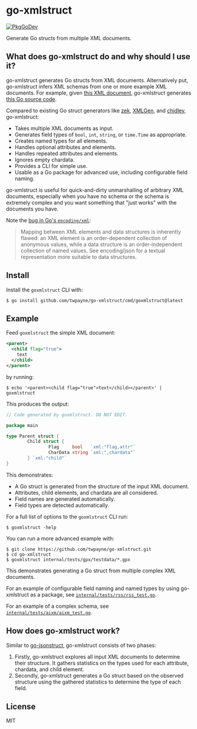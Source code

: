 # go-xmlstruct

[![PkgGoDev](https://pkg.go.dev/badge/github.com/twpayne/go-xmlstruct)](https://pkg.go.dev/github.com/twpayne/go-xmlstruct)

Generate Go structs from multiple XML documents.

## What does go-xmlstruct do and why should I use it?

go-xmlstruct generates Go structs from XML documents. Alternatively put,
go-xmlstruct infers XML schemas from one or more example XML documents. For
example, given [this XML
document](https://github.com/twpayne/go-xmlstruct/blob/master/internal/tests/rss/testdata/sample-rss-2.xml),
go-xmlstruct generates [this Go source
code](https://github.com/twpayne/go-xmlstruct/blob/master/internal/tests/rss/rss.gen.go).

Compared to existing Go struct generators like
[zek](https://github.com/miku/zek),
[XMLGen](https://github.com/dutchcoders/XMLGen), and
[chidley](https://github.com/gnewton/chidley), go-xmlstruct:

* Takes multiple XML documents as input.
* Generates field types of `bool`, `int`, `string`, or `time.Time` as
  appropriate.
* Creates named types for all elements.
* Handles optional attributes and elements.
* Handles repeated attributes and elements.
* Ignores empty chardata.
* Provides a CLI for simple use.
* Usable as a Go package for advanced use, including configurable field naming.

go-xmlstruct is useful for quick-and-dirty unmarshalling of arbitrary XML
documents, especially when you have no schema or the schema is extremely complex
and you want something that "just works" with the documents you have.

Note the [bug in Go's `encoding/xml`](https://pkg.go.dev/encoding/xml#pkg-note-BUG):

> Mapping between XML elements and data structures is inherently flawed: an XML
> element is an order-dependent collection of anonymous values, while a data
> structure is an order-independent collection of named values. See
> encoding/json for a textual representation more suitable to data structures.

## Install

Install the `goxmlstruct` CLI with:

```console
$ go install github.com/twpayne/go-xmlstruct/cmd/goxmlstruct@latest
```

## Example

Feed `goxmlstruct` the simple XML document:

```xml
<parent>
  <child flag="true">
    text
  </child>
</parent>
```

by running:

```console
$ echo '<parent><child flag="true">text</child></parent>' | goxmlstruct
```

This produces the output:

```go
// Code generated by goxmlstruct. DO NOT EDIT.

package main

type Parent struct {
        Child struct {
                Flag     bool   `xml:"flag,attr"`
                CharData string `xml:",chardata"`
        } `xml:"child"`
}
```

This demonstrates:

* A Go struct is generated from the structure of the input XML document.
* Attributes, child elements, and chardata are all considered.
* Field names are generated automatically.
* Field types are detected automatically.

For a full list of options to the `goxmlstruct` CLI run:

```console
$ goxmlstruct -help
```

You can run a more advanced example with:

```console
$ git clone https://github.com/twpayne/go-xmlstruct.git
$ cd go-xmlstruct
$ goxmlstruct internal/tests/gpx/testdata/*.gpx
```

This demonstrates generating a Go struct from multiple complex XML documents.

For an example of configurable field naming and named types by using
go-xmlstruct as a package, see
[`internal/tests/rss/rss_test.go`](https://github.com/twpayne/go-xmlstruct/blob/master/internal/tests/rss/rss_test.go).

For an example of a complex schema, see
[`internal/tests/aixm/aixm_test.go`](https://github.com/twpayne/go-xmlstruct/blob/master/internal/tests/aixm/aixm_test.go).

## How does go-xmlstruct work?

Similar to [go-jsonstruct](https://github.com/twpayne/go-jsonstruct), go-xmlstruct consists of two phases:

1. Firstly, go-xmlstruct explores all input XML documents to determine their
   structure. It gathers statistics on the types used for each attribute,
   chardata, and child element.
2. Secondly, go-xmlstruct generates a Go struct based on the observed structure
   using the gathered statistics to determine the type of each field.

## License

MIT